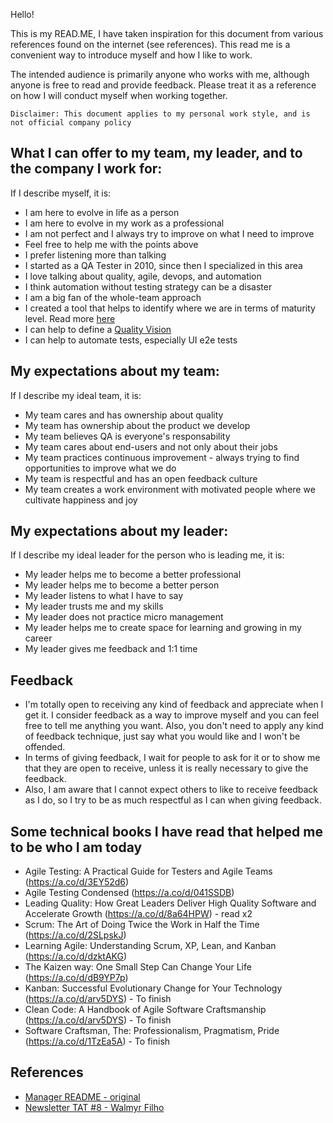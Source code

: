 Hello!

This is my READ.ME, I have taken inspiration for this document from various references found on the internet (see references). This read me is a convenient way to introduce myself and how I like to work.

The intended audience is primarily anyone who works with me, although anyone is free to read and provide feedback. Please treat it as a reference on how I will conduct myself when working together.

`Disclaimer: This document applies to my personal work style, and is not official company policy`

## What I can offer to my team, my leader, and to the company I work for:

If I describe myself, it is:

- I am here to evolve in life as a person
- I am here to evolve in my work as a professional
- I am not perfect and I always try to improve on what I need to improve
- Feel free to help me with the points above
- I prefer listening more than talking
- I started as a QA Tester in 2010, since then I specialized in this area
- I love talking about quality, agile, devops, and automation
- I think automation without testing strategy can be a disaster
- I am a big fan of the whole-team approach
- I created a tool that helps to identify where we are in terms of maturity level. Read more [here](./MaturityModel.pdf)
- I can help to define a [Quality Vision](http://web.archive.org/web/20220502072012/https://www.square-enix-montreal.com/en/how-we-defined-the-quality-vision-of-our-central-services/)
- I can help to automate tests, especially UI e2e tests


## My expectations about my team:

If I describe my ideal team, it is:

- My team cares and has ownership about quality
- My team has ownership about the product we develop
- My team believes QA is everyone's responsability
- My team cares about end-users and not only about their jobs
- My team practices continuous improvement - always trying to find opportunities to improve what we do
- My team is respectful and has an open feedback culture
- My team creates a work environment with motivated people where we cultivate happiness and joy

## My expectations about my leader:

If I describe my ideal leader for the person who is leading me, it is:

- My leader helps me to become a better professional
- My leader helps me to become a better person
- My leader listens to what I have to say
- My leader trusts me and my skills
- My leader does not practice micro management
- My leader helps me to create space for learning and growing in my career
- My leader gives me feedback and 1:1 time

## Feedback

- I'm totally open to receiving any kind of feedback and appreciate when I get it. I consider feedback as a way to improve myself and you can feel free to tell me anything you want. Also, you don't need to apply any kind of feedback technique, just say what you would like and I won't be offended.
- In terms of giving feedback, I wait for people to ask for it or to show me that they are open to receive, unless it is really necessary to give the feedback.
- Also, I am aware that I cannot expect others to like to receive feedback as I do, so I try to be as much respectful as I can when giving feedback.

## Some technical books I have read that helped me to be who I am today

- Agile Testing: A Practical Guide for Testers and Agile Teams (https://a.co/d/3EY52d6)
- Agile Testing Condensed (https://a.co/d/041SSDB)
- Leading Quality: How Great Leaders Deliver High Quality Software and Accelerate Growth (https://a.co/d/8a64HPW) - read x2
- Scrum: The Art of Doing Twice the Work in Half the Time (https://a.co/d/2SLpskJ)
- Learning Agile: Understanding Scrum, XP, Lean, and Kanban (https://a.co/d/dzktAKG)
- The Kaizen way: One Small Step Can Change Your Life (https://a.co/d/dB9YP7p)
- Kanban: Successful Evolutionary Change for Your Technology (https://a.co/d/arv5DYS) - To finish
- Clean Code: A Handbook of Agile Software Craftsmanship (https://a.co/d/arv5DYS) - To finish
- Software Craftsman, The: Professionalism, Pragmatism, Pride (https://a.co/d/1TzEa5A) - To finish

## References

- [Manager README - original](https://matthewnewkirk.com/2017/09/20/share-your-manager-readme/)
- [Newsletter TAT #8 - Walmyr Filho](https://us12.campaign-archive.com/?u=d5183a363a076b0cbb3666893&id=00d01907e3)
